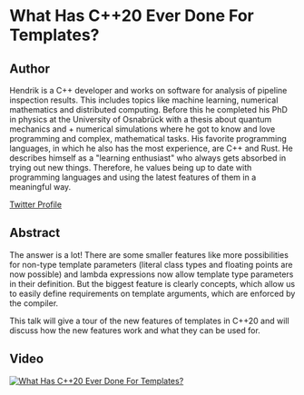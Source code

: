 # What Has C++20 Ever Done For Templates?

## Author

Hendrik is a C++ developer and works on software for analysis of pipeline inspection results. This includes topics like machine learning, numerical mathematics and distributed computing. Before this he completed his PhD in physics at the University of Osnabrück with a thesis about quantum mechanics and + numerical simulations where he got to know and love programming and complex, mathematical tasks. His favorite programming languages, in which he also has the most experience, are C++ and Rust. He describes himself as a "learning enthusiast"
who always gets absorbed in trying out new things. Therefore, he values being up to date with programming languages
and using the latest features of them in a meaningful way.

[Twitter Profile](https://twitter.com/hniemeye)

## Abstract

The answer is a lot! There are some smaller features like more possibilities for non-type template parameters
(literal class types and floating points are now possible) and lambda expressions now allow template type parameters in their definition.
But the biggest feature is clearly concepts, which allow us to easily define requirements on template arguments, which are enforced by the compiler.

This talk will give a tour of the new features of templates in C++20 and will discuss how the new features work and what they can be used for.

## Video

[![What Has C++20 Ever Done For Templates?](https://img.youtube.com/vi/Q43YyGQXHxg/0.jpg)](https://youtu.be/Q43YyGQXHxg)
